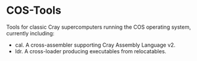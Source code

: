 # COS-Tools
Tools for classic Cray supercomputers running the COS operating system,
currently including:

- cal. A cross-assembler supporting Cray Assembly Language v2.
- ldr. A cross-loader producing executables from relocatables.
